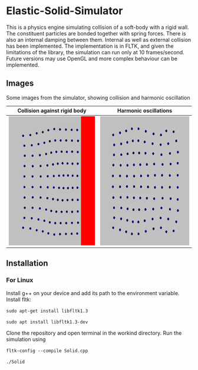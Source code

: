 # Elastic-Solid-Simulator
This is a physics engine simulating collision of a soft-body with a rigid wall. The constituent particles are bonded together with spring forces. There is also an
internal damping between them. Internal as well as external collision has been implemented.
The implementation is in FLTK, and given the limitations of the library, the simulation can run only at 10 frames/second. Future versions may use OpenGL and more
complex behaviour can be implemented.

## Images
Some images from the simulator, showing collision and harmonic oscillation

| Collision against rigid body | Harmonic oscillations |
| --- | --- |
| <img src="images/collision.png" width=350 height=350> | <img src="images/oscillation.png" width=350 height=350> |

## Installation
### For Linux 
Install g++ on your device and add its path to the environment variable. Install fltk:
```
sudo apt-get install libfltk1.3
```
```
sudo apt install libfltk1.3-dev
```
Clone the repository and open terminal in the workind directory. Run the simulation using
```
fltk-config --compile Solid.cpp
```
```
./Solid
```
